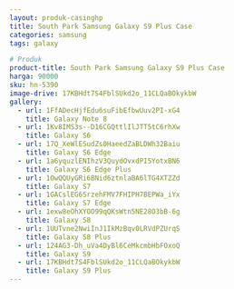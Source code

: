```yaml
---
layout: produk-casinghp
title: South Park Samsung Galaxy S9 Plus Case
categories: samsung
tags: galaxy

# Produk
product-title: South Park Samsung Galaxy S9 Plus Case
harga: 90000
sku: hn-5390
image-drive: 17KBHdt7S4FblSUkd2o_11CLQaBOkykbW
gallery:
  - url: 1FfADecHjfEdu6suFibEfbwUuv2PI-xG4
    title: Galaxy Note 8
  - url: 1Kv8IMS3s--D16CGQttlIlJTT5tC6rhXw
    title: Galaxy S6
  - url: 17Q_XeWlESudZs0HaeedZaBLDWh32Baiu
    title: Galaxy S6 Edge
  - url: 1a6yquzlENIhzV3QuydOvxdPI5YotxBN6
    title: Galaxy S6 Edge Plus
  - url: 1OwQQUyGRi6BNid6ztnlaBA6lTG4XTZZd
    title: Galaxy S7
  - url: 1GACslEG6SrzehFMV7FHIPH7BEPWa_iYx
    title: Galaxy S7 Edge
  - url: 1exw8eOhXYOO99qQKsWtn5NE28O3bB-6g
    title: Galaxy S8
  - url: 1UUTvne2NwiInJ1IkMzBqv0LRVdPZUrqS
    title: Galaxy S8 Plus
  - url: 124AG3-Dh_uVa4DyBl6CeMkcmbHbFOxoQ
    title: Galaxy S9
  - url: 17KBHdt7S4FblSUkd2o_11CLQaBOkykbW
    title: Galaxy S9 Plus
---
```

